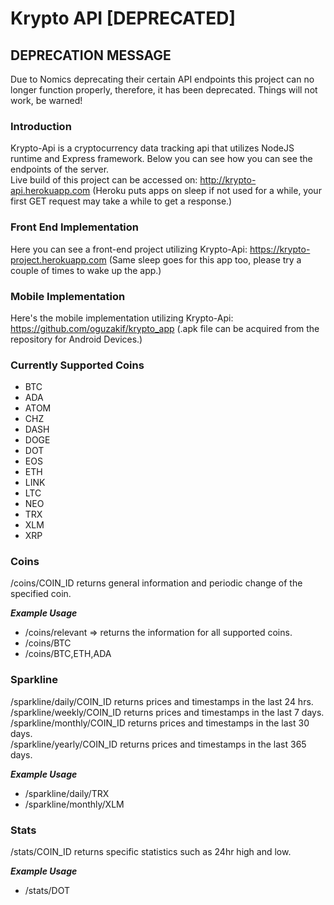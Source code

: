 # Krypto API [DEPRECATED]

## DEPRECATION MESSAGE
Due to Nomics deprecating their certain API endpoints this project can no longer function properly, therefore, it has been deprecated. Things will not work, be warned!

### Introduction
Krypto-Api is a cryptocurrency data tracking api that utilizes NodeJS runtime and Express framework. Below you can see how you can see the endpoints of the server.
\
Live build of this project can be accessed on: http://krypto-api.herokuapp.com (Heroku puts apps on sleep if not used for a while, your first GET request may take a while to get a response.)

### Front End Implementation
Here you can see a front-end project utilizing Krypto-Api: https://krypto-project.herokuapp.com (Same sleep goes for this app too, please try a couple of times to wake up the app.)

### Mobile Implementation
Here's the mobile implementation utilizing Krypto-Api: https://github.com/oguzakif/krypto_app (.apk file can be acquired from the repository for Android Devices.)

### Currently Supported Coins
+ BTC
+ ADA
+ ATOM
+ CHZ
+ DASH
+ DOGE
+ DOT
+ EOS
+ ETH
+ LINK
+ LTC
+ NEO
+ TRX
+ XLM
+ XRP

### Coins
/coins/COIN_ID returns general information and periodic change of the specified coin.

___Example Usage___
+ /coins/relevant => returns the information for all supported coins.
+ /coins/BTC
+ /coins/BTC,ETH,ADA

### Sparkline
/sparkline/daily/COIN_ID returns prices and timestamps in the last 24 hrs.\
/sparkline/weekly/COIN_ID returns prices and timestamps in the last 7 days.\
/sparkline/monthly/COIN_ID returns prices and timestamps in the last 30 days.\
/sparkline/yearly/COIN_ID returns prices and timestamps in the last 365 days.

___Example Usage___
+ /sparkline/daily/TRX
+ /sparkline/monthly/XLM

### Stats
/stats/COIN_ID returns specific statistics such as 24hr high and low.

___Example Usage___
+ /stats/DOT
